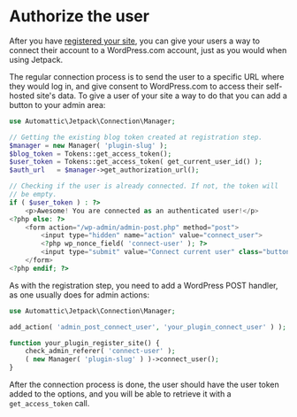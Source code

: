 # Authorize the user

After you have [registered your site](register-site.md), you can give
your users a way to connect their account to a WordPress.com account,
just as you would when using Jetpack.

The regular connection process is to send the user to a specific URL
where they would log in, and give consent to WordPress.com to access
their self-hosted site's data. To give a user of your site a way to do
that you can add a button to your admin area:

```php
use Automattic\Jetpack\Connection\Manager;

// Getting the existing blog token created at registration step.
$manager = new Manager( 'plugin-slug' );
$blog_token = Tokens::get_access_token();
$user_token = Tokens::get_access_token( get_current_user_id() );
$auth_url   = $manager->get_authorization_url();

// Checking if the user is already connected. If not, the token will
// be empty.
if ( $user_token ) : ?>
	<p>Awesome! You are connected as an authenticated user!</p>
<?php else: ?>
	<form action="/wp-admin/admin-post.php" method="post">
		<input type="hidden" name="action" value="connect_user">
		<?php wp_nonce_field( 'connect-user' ); ?>
		<input type="submit" value="Connect current user" class="button button-primary">
	</form>
<?php endif; ?>
```

As with the registration step, you need to add a WordPress POST
handler, as one usually does for admin actions:

```php
use Automattic\Jetpack\Connection\Manager;

add_action( 'admin_post_connect_user', 'your_plugin_connect_user' ) );

function your_plugin_register_site() {
	check_admin_referer( 'connect-user' );
	( new Manager( 'plugin-slug' ) )->connect_user();
}
```

After the connection process is done, the user should have the user
token added to the options, and you will be able to retrieve it with a
`get_access_token` call.
